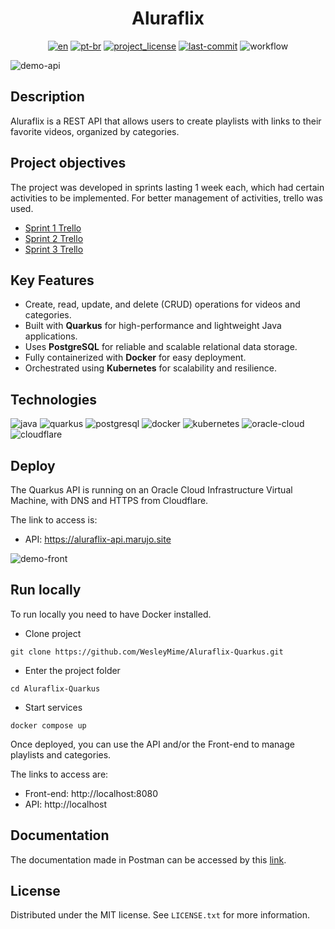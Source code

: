 <div align="center">
<h1> Aluraflix </h1>

[![en][en-shield]][en-url]
[![pt-br][pt-br-shield]][pt-br-url]
[![project_license][license-shield]][license-url]
[![last-commit][commit-shield]][commit-url]
![workflow][workflow-shield]
</div>

![demo-api](https://github.com/WesleyMime/Aluraflix-Quarkus/assets/55067868/df82bf93-e363-4fc8-a633-80be31c5f6a5)

## Description

Aluraflix is a REST API that allows users to create playlists with links to their favorite videos, organized by categories.

## Project objectives

The project was developed in sprints lasting 1 week each, which had certain activities to be implemented. For better management of activities, trello was used.

- [Sprint 1 Trello](https://trello.com/b/Mj5x6lMZ/alura-challenge-backend-semana-1)
- [Sprint 2 Trello](https://trello.com/b/5DavhAH7/alura-challenge-backend-semana-2)
- [Sprint 3 Trello](https://trello.com/b/STIogyU7/alura-challenge-backend-semana-3)

## Key Features

- Create, read, update, and delete (CRUD) operations for videos and categories.
- Built with **Quarkus** for high-performance and lightweight Java applications.
- Uses **PostgreSQL** for reliable and scalable relational data storage.
- Fully containerized with **Docker** for easy deployment.
- Orchestrated using **Kubernetes** for scalability and resilience.

## Technologies

![java]
![quarkus]
![postgresql]
![docker]
![kubernetes]
![oracle-cloud]
![cloudflare]

## Deploy

The Quarkus API is running on an Oracle Cloud Infrastructure Virtual Machine, with DNS and HTTPS from Cloudflare.

The link to access is:
* API: https://aluraflix-api.marujo.site

![demo-front](https://github.com/WesleyMime/Aluraflix-Quarkus/assets/55067868/88115b77-3ac9-4885-876d-24a19e6bca65)

## Run locally

To run locally you need to have Docker installed.

- Clone project
```
git clone https://github.com/WesleyMime/Aluraflix-Quarkus.git
```

- Enter the project folder
```
cd Aluraflix-Quarkus
```

- Start services
```
docker compose up
```

Once deployed, you can use the API and/or the Front-end to manage playlists and categories.

The links to access are:
- Front-end: http://localhost:8080
- API: http://localhost

## Documentation

The documentation made in Postman can be accessed by this [link](https://documenter.getpostman.com/view/19203694/2s8ZDa2MUK).


## License

Distributed under the MIT license. See `LICENSE.txt` for more information.


[en-shield]: https://img.shields.io/badge/lang-en-green.svg?style=for-the-badge
[en-url]: https://github.com/WesleyMime/Aluraflix-Quarkus/blob/main/README.md
[pt-br-shield]: https://img.shields.io/badge/lang-pt--br-lightdarkgreen.svg?style=for-the-badge
[pt-br-url]: https://github.com/WesleyMime/Aluraflix-Quarkus/blob/main/README.pt-br.md
[commit-shield]: https://img.shields.io/github/last-commit/wesleymime/Adopet.svg?style=for-the-badge
[commit-url]: https://github.com/wesleymime/Aluraflix-Quarkus/commit
[license-shield]: https://img.shields.io/github/license/wesleymime/Aluraflix-Quarkus.svg?style=for-the-badge
[license-url]: https://github.com/wesleymime/Aluraflix-Quarkus/blob/master/LICENSE.txt
[workflow-shield]: https://img.shields.io/github/actions/workflow/status/wesleymime/Aluraflix-Quarkus/main.yml?style=for-the-badge
[workflow-url]: https://img.shields.io/github/actions/workflow/status/wesleymime/Aluraflix-Quarkus/main.yml

[java]: https://img.shields.io/badge/Java-000000?style=for-the-badge&logo=openjdk&logoColor=white
[quarkus]: https://img.shields.io/badge/Quarkus-4695EB?style=for-the-badge&logo=quarkus&logoColor=white
[postgresql]: https://img.shields.io/badge/postgresql-4169E1?style=for-the-badge&logo=postgresql&logoColor=white
[docker]: https://img.shields.io/badge/docker-2496ED?style=for-the-badge&logo=docker&logoColor=white
[kubernetes]: https://img.shields.io/badge/kubernetes-326CE5?style=for-the-badge&logo=kubernetes&logoColor=white
[oracle-cloud]: https://custom-icon-badges.demolab.com/badge/Oracle%20Cloud-F80000?logo=oracle&logoColor=white&style=for-the-badge
[cloudflare]: https://img.shields.io/badge/Cloudflare-F38020?logo=Cloudflare&logoColor=white&style=for-the-badge